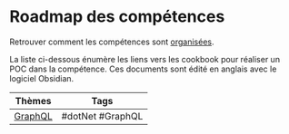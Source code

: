 # Roadmap des compétences 
Retrouver comment les compétences sont [organisées](Organize).

La liste ci-dessous énumère les liens vers les cookbook pour réaliser un POC dans la compétence. Ces documents sont édité en anglais avec le logiciel Obsidian.

| Thèmes | Tags |
|--|--|
| [GraphQL](themes/GraphQL/GraphQL.md) | #dotNet #GraphQL |
